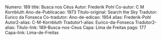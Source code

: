Numero: 189
title: Busca nos Céus
Autor: Frederik Pohl
Co-autor: C M Kornbluth
Ano-de-Publicacao: 1973
Titulo-original: Search the Sky
Tradutor: Eurico da Fonseca
Co-tradutor: 
Ano-de-edicao: 1954
alias: Frederik-Pohl
Autor2-alias: C-M-Kornbluth
Tradutor1-alias: Eurico-da-Fonseca
Tradutor2-alias: 
Titulo-link: 189-Busca-nos-Ceus
Capa: Lima de Freitas
pags: 177
Capa-link: Lima-de-Freitas